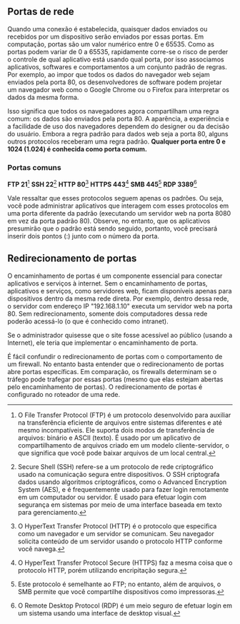 ## Portas de rede
Quando uma conexão é estabelecida, quaisquer dados enviados ou recebidos por um dispositivo serão enviados por essas portas. Em computação, portas são um valor numérico entre 0 e 65535.
Como as portas podem variar de 0 a 65535, rapidamente corre-se o risco de perder o controle de qual aplicativo está usando qual porta, por isso associamos aplicativos, softwares e comportamentos a um conjunto padrão de regras.
Por exemplo, ao impor que todos os dados do navegador web sejam enviados pela porta 80, os desenvolvedores de software podem projetar um navegador web como o Google Chrome ou o Firefox para interpretar os dados da mesma forma.

Isso significa que todos os navegadores agora compartilham uma regra comum: os dados são enviados pela porta 80. A aparência, a experiência e a facilidade de uso dos navegadores dependem do designer ou da decisão do usuário.
Embora a regra padrão para dados web seja a porta 80, alguns outros protocolos receberam uma regra padrão. **Qualquer porta entre 0 e 1024 (1.024) é conhecida como porta comum.**

### Portas comuns

**FTP 21**[^1]
**SSH 22**[^2]
**HTTP 80**[^3]
**HTTPS 443**[^4]
**SMB 445**[^5]
**RDP 3389**[^6]

Vale ressaltar que esses protocolos seguem apenas os padrões. Ou seja, você pode administrar aplicativos que interagem com esses protocolos em uma porta diferente da padrão (executando um servidor web na porta 8080 em vez da porta padrão 80). Observe, no entanto, que os aplicativos presumirão que o padrão está sendo seguido, portanto, você precisará inserir dois pontos (:) junto com o número da porta.

## Redirecionamento de portas
O encaminhamento de portas é um componente essencial para conectar aplicativos e serviços à internet. Sem o encaminhamento de portas, aplicativos e serviços, como servidores web, ficam disponíveis apenas para dispositivos dentro da mesma rede direta.
Por exemplo, dentro dessa rede, o servidor com endereço IP "192.168.1.10" executa um servidor web na porta 80. Sem redirecionamento, somente dois computadores dessa rede poderão acessá-lo (o que é conhecido como intranet).

Se o administrador quisesse que o site fosse acessível ao público (usando a Internet), ele teria que implementar o encaminhamento de porta.

É fácil confundir o redirecionamento de portas com o comportamento de um firewall. No entanto basta entender que o redirecionamento de portas abre portas específicas. Em comparação, os firewalls determinam se o tráfego pode trafegar por essas portas (mesmo que elas estejam abertas pelo encaminhamento de portas).
O redirecionamento de portas é configurado no roteador de uma rede.

[^1]: O File Transfer Protocol (FTP) é um protocolo desenvolvido para auxiliar na transferência eficiente de arquivos entre sistemas diferentes e até mesmo incompatíveis. Ele suporta dois modos de transferência de arquivos: binário e ASCII (texto). É usado por um aplicativo de compartilhamento de arquivos criado em um modelo cliente-servidor, o que significa que você pode baixar arquivos de um local central.
[^2]: Secure Shell (SSH) refere-se a um protocolo de rede criptográfico usado na comunicação segura entre dispositivos. O SSH criptografa dados usando algoritmos criptográficos, como o Advanced Encryption System (AES), e é frequentemente usado para fazer login remotamente em um computador ou servidor. É usado para efetuar login com segurança em sistemas por meio de uma interface baseada em texto para gerenciamento.
[^3]: O HyperText Transfer Protocol (HTTP) é o protocolo que especifica como um navegador e um servidor se comunicam. Seu navegador solicita conteúdo de um servidor usando o protocolo HTTP conforme você navega.
[^4]: O HyperText Transfer Protocol Secure (HTTPS) faz a mesma coisa que o protocolo HTTP, porém utilizando encripitação segura.
[^5]: Este protocolo é semelhante ao FTP; no entanto, além de arquivos, o SMB permite que você compartilhe dispositivos como impressoras.
[^6]: O Remote Desktop Protocol (RDP) é um meio seguro de efetuar login em um sistema usando uma interface de desktop visual. 

